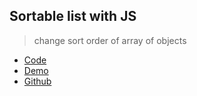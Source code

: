 ## Sortable list with JS

> change sort order of array of objects

- [Code](https://replit.com/@RolandJLevy/js-change-sort-order-of-array-of-objects)
- [Demo](https://js-change-sort-order-of-array-of-objects.rolandjlevy.repl.co/)
- [Github](https://github.com/rolandjlevy/js-change-sort-order-of-array-of-objects)
